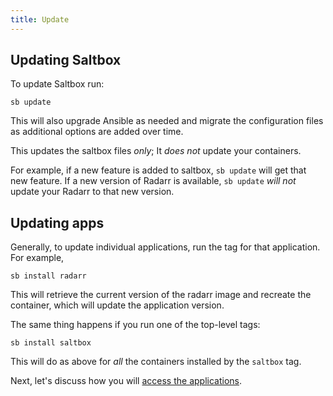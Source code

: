 ```yaml
---
title: Update
---
```


## Updating Saltbox

To update Saltbox run:

```shell
sb update
```

This will also upgrade Ansible as needed and migrate the configuration files as additional options are added over time.

This updates the saltbox files *only*;  It *does not* update your containers.

For example, if a new feature is added to saltbox, `sb update` will get that new feature.  If a new version of Radarr is available, `sb update` *will not* update your Radarr to that new version.

## Updating apps

Generally, to update individual applications, run the tag for that application.  For example,

```shell
sb install radarr
```

This will retrieve the current version of the radarr image and recreate the container, which will update the application version.

The same thing happens if you run one of the top-level tags:

```shell
sb install saltbox
```

This will do as above for *all* the containers installed by the `saltbox` tag.


Next, let's discuss how you will [access the applications](accessing_apps).
